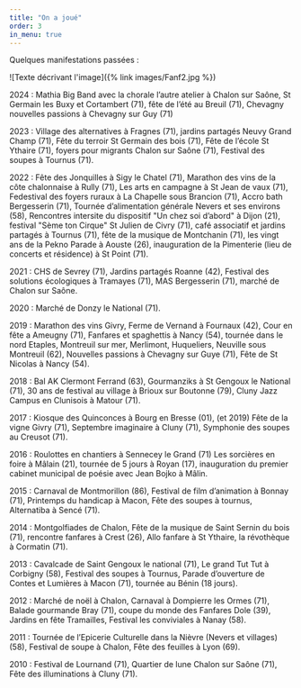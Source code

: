 ```yaml
---
title: "On a joué"
order: 3
in_menu: true
---
```

Quelques manifestations passées :

![Texte décrivant l'image]({% link images/Fanf2.jpg %})

2024 : Mathia Big Band avec la chorale l’autre atelier à Chalon sur Saône, St Germain les Buxy et Cortambert (71), fête de l’été au Breuil (71), Chevagny nouvelles passions à Chevagny sur Guy (71)

2023 : Village des alternatives à Fragnes (71), jardins partagés Neuvy Grand Champ (71), Fête du terroir St Germain des bois (71), Fête de l’école St Ythaire (71), foyers pour migrants Chalon sur Saône (71), Festival des soupes à Tournus (71).

2022 : Fête des Jonquilles à Sigy le Chatel (71), Marathon des vins de la côte chalonnaise à Rully (71), Les arts en campagne à St Jean de vaux (71), Fedestival des foyers ruraux à La Chapelle sous Brancion (71), Accro bath Bergesserin (71), Tournée d’alimentation générale Nevers et ses environs (58),  Rencontres intersite du dispositif "Un chez soi d’abord" à Dijon (21), festival "Sème ton Cirque" St Julien de Civry (71), café associatif et jardins partagés à Tournus (71), fête de la musique de Montchanin (71), les vingt ans de la Pekno Parade à Aouste (26), inauguration de la Pimenterie (lieu de concerts et résidence) à St Point (71).

2021 : CHS de Sevrey (71), Jardins partagés Roanne (42), Festival des solutions écologiques à Tramayes (71), MAS Bergesserin (71), marché de Chalon sur Saône.

2020 : Marché de Donzy le National (71).

2019 : Marathon des vins Givry, Ferme de Vernand à Fournaux (42), Cour en fête a Ameugny (71), Fanfares et spaghettis à Nancy (54), tournée dans le nord Etaples, Montreuil sur mer, Merlimont, Huqueliers, Neuville sous Montreuil (62), Nouvelles passions à Chevagny sur Guye (71), Fête de St Nicolas à Nancy (54).

2018 : Bal AK Clermont Ferrand (63), Gourmanziks à St Gengoux le National (71), 30 ans de festival au village à Brioux sur Boutonne (79), Cluny Jazz Campus en Clunisois à Matour (71).

2017 : Kiosque des Quinconces à Bourg en Bresse (01), (et 2019) Fête de la vigne Givry (71), Septembre imaginaire à Cluny (71), Symphonie des soupes au Creusot (71).

2016 : Roulottes en chantiers à Sennecey le Grand (71) Les sorcières en foire à Mâlain (21), tournée de 5 jours à Royan (17), inauguration du premier cabinet municipal de poésie avec Jean Bojko à Mâlin.

2015 : Carnaval de Montmorillon (86), Festival de film d’animation à Bonnay (71), Printemps du handicap à Macon, Fête des soupes à tournus, Alternatiba à Sencé (71).

2014 : Montgolfiades de Chalon, Fête de la musique de Saint Sernin du bois (71), rencontre fanfares à Crest (26), Allo fanfare à St Ythaire, la révothèque à Cormatin (71).

2013 : Cavalcade de Saint Gengoux le national (71), Le grand Tut Tut à Corbigny (58), Festival des soupes à Tournus, Parade d’ouverture de Contes et Lumières à Macon (71), tournée au Bénin (18 jours).

2012 : Marché de noël à Chalon, Carnaval à Dompierre les Ormes (71), Balade gourmande Bray (71), coupe du monde des Fanfares Dole (39), Jardins en fête Tramailles,  Festival les conviviales à Nanay (58).

2011 : Tournée de l’Epicerie Culturelle dans la Nièvre (Nevers et villages) (58), Festival de soupe à Chalon, Fête des feuilles à Lyon (69).

2010 : Festival de Lournand (71), Quartier de lune Chalon sur Saône (71), Fête des illuminations à Cluny (71). 
